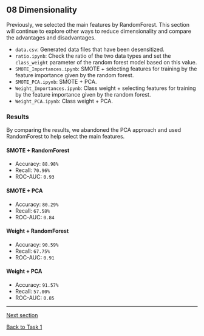 ## 08 Dimensionality

Previously, we selected the main features by RandomForest. 
This section will continue to explore other ways to reduce dimensionality and compare the advantages and disadvantages.

- `data.csv`: Generated data files that have been desensitized.
- `ratio.ipynb`: Check the ratio of the two data types and set the `class_weight` parameter of the random forest model based on this value.
- `SMOTE_Importances.ipynb`: SMOTE + selecting features for training by the feature importance given by the random forest.
- `SMOTE_PCA.ipynb`: SMOTE + PCA.
- `Weight_Importances.ipynb`: Class weight + selecting features for training by the feature importance given by the random forest.
- `Weight_PCA.ipynb`: Class weight + PCA.

### Results

By comparing the results, 
we abandoned the PCA approach and used RandomForest to help select the main features.

#### SMOTE + RandomForest

- Accuracy: `88.98%`
- Recall: `70.96%`
- ROC-AUC: `0.93`

#### SMOTE + PCA 

- Accuracy: `80.29%`
- Recall: `67.58%`
- ROC-AUC: `0.84`

#### Weight + RandomForest

- Accuracy: `90.59%`
- Recall: `67.75%`
- ROC-AUC: `0.91`

#### Weight + PCA

- Accuracy: `91.57%`
- Recall: `57.00%`
- ROC-AUC: `0.85`

---

[Next section](../09_params_tuning)

[Back to Task 1](../../task_1)
